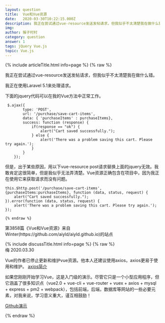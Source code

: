 ```yaml
---
layout: question
title:  Vue和Vue资源
date:   2020-03-30T10:22:15.000Z
description: 我正在尝试通过vue-resource发送发帖请求，但我似乎不太清楚我在做什么错。我正在使用Laravel 5.1来处理请求。下面的jquery代...
img: 
author: 猴子村村
category: question
answer: 1
tags: jQuery Vue.js
topic: Vue.js
---
```

<div class="article-root">
  <div class="article">
    {% include articleTitle.html info=page %}
    {% raw %}
    <div class="article-content"><p><font style="vertical-align: inherit;"><font style="vertical-align: inherit;">我正在尝试通过vue-resource发送发帖请求，但我似乎不太清楚我在做什么错。</font></font></p>

<p><font style="vertical-align: inherit;"><font style="vertical-align: inherit;">我正在使用Laravel 5.1来处理请求。</font></font></p>

<p><font style="vertical-align: inherit;"><font style="vertical-align: inherit;">下面的jquery代码可以在我的Vue方法中正常工作。</font></font></p>

<pre><code> $.ajax({<font></font>
        type: 'POST',<font></font>
        url: '/purchase/save-cart-items',<font></font>
        data: { 'purchaseItems' : purchaseItems},<font></font>
        success: function (response) {<font></font>
            if(response == "ok") {<font></font>
                alert("Cart saved successfully.");   <font></font>
            } else {<font></font>
                alert('There was a problem saving this cart. Please try again.');<font></font>
            }<font></font>
        }<font></font>
    });<font></font>
</code></pre>

<p><font style="vertical-align: inherit;"><font style="vertical-align: inherit;">但是，出于某些原因，用以下vue-resource post请求替换上面的jquery无效。</font><font style="vertical-align: inherit;">我敢肯定这很简单，但是我似乎无法弄清楚。</font><font style="vertical-align: inherit;">Vue资源正确包含在项目中，因为我正在使用它来获取请求而没有问题。</font></font></p>

<pre><code>this.$http.post('/purchase/save-cart-items', {purchaseItems:purchaseItems}, function (data, status, request) {<font></font>
    alert("Cart saved successfully.");<font></font>
}).error(function (data, status, request) {<font></font>
    alert('There was a problem saving this cart. Please try again.');<font></font>
});<font></font>
</code></pre></div>
    {% endraw %}
  </div>
  <p class="winter_mark">第3858篇《Vue和Vue资源》来自Winter(https://github.com/aiyld/aiyld.github.io)的站点</p>
  <div class="discuss-wrapper">
    {% include discussTitle.html info=page %}
    {% raw %}
    <div class="discuss-item">
        <div class="discuss-parent">
          <div class="discuss-meta">
            <span class="discuss-user">梅</span>
            <span class="discuss-time">2020.03.30</span>
          </div>
          <div class="discuss-comment"><p><font style="vertical-align: inherit;"><font style="vertical-align: inherit;">Vue的作者已停止更新和维护vue资源。</font><font style="vertical-align: inherit;">他本人还建议使用axios，axios更易于使用和维护。
</font></font><a href="https://www.npmjs.com/package/axios" rel="noreferrer"><font style="vertical-align: inherit;"><font style="vertical-align: inherit;">axios简介</font></font></a></p>

<p><font style="vertical-align: inherit;"><font style="vertical-align: inherit;">如果您刚刚开始学习Vue，这是入门级的演示。</font><font style="vertical-align: inherit;">尽管它只是一个小型应用程序，但它涵盖了很多知识点（vue2.0 + vue-cli + vue-router + vuex + axios + mysql + express + pm2 + webpack），包括前端，后端，数据库等网站的一些必要元素，对我来说，学习意义重大，谨互相鼓励！</font></font></p>

<p><a href="https://github.com/alloyteamzy/vue2_blog/" rel="noreferrer"><font style="vertical-align: inherit;"><font style="vertical-align: inherit;">Github演示</font></font></a></p></div>
        </div></div>
    {% endraw %}
  </div>
<div>
